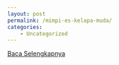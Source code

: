 ```yaml
---
layout: post
permalink: /mimpi-es-kelapa-muda/
categories:
    - Uncategorized
---
```


[Baca Selengkapnya](/03)